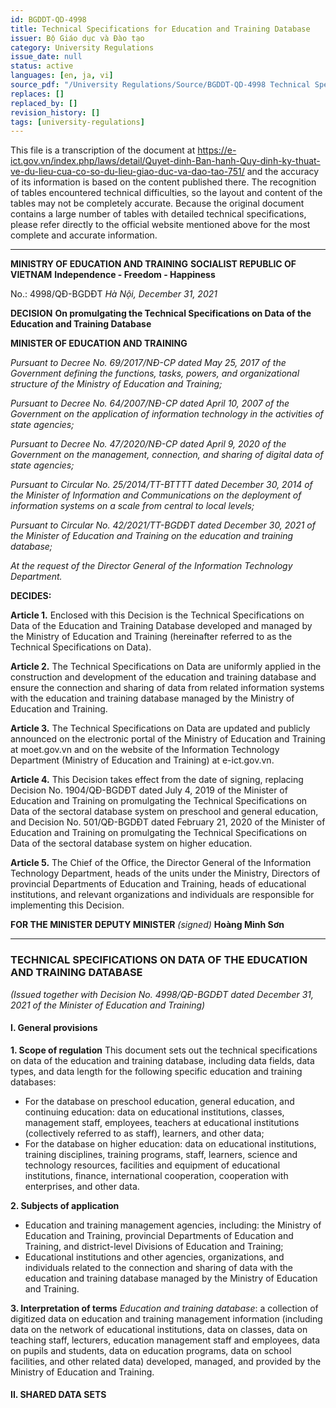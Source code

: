 ```yaml
---
id: BGDDT-QD-4998
title: Technical Specifications for Education and Training Database
issuer: Bộ Giáo dục và Đào tạo
category: University Regulations
issue_date: null
status: active
languages: [en, ja, vi]
source_pdf: "/University Regulations/Source/BGDDT-QD-4998 Technical Specifications for Education and Training Database_source.pdf"
replaces: []
replaced_by: []
revision_history: []
tags: [university-regulations]
---
```

This file is a transcription of the document at https://e-ict.gov.vn/index.php/laws/detail/Quyet-dinh-Ban-hanh-Quy-dinh-ky-thuat-ve-du-lieu-cua-co-so-du-lieu-giao-duc-va-dao-tao-751/ and the accuracy of its information is based on the content published there.
The recognition of tables encountered technical difficulties, so the layout and content of the tables may not be completely accurate.
Because the original document contains a large number of tables with detailed technical specifications, please refer directly to the official website mentioned above for the most complete and accurate information.

---

**MINISTRY OF EDUCATION AND TRAINING**
**SOCIALIST REPUBLIC OF VIETNAM**
**Independence - Freedom - Happiness**

No.: 4998/QĐ-BGDĐT
*Hà Nội, December 31, 2021*

**DECISION**
**On promulgating the Technical Specifications on Data of the Education and Training Database**

**MINISTER OF EDUCATION AND TRAINING**

*Pursuant to Decree No. 69/2017/NĐ-CP dated May 25, 2017 of the Government defining the functions, tasks, powers, and organizational structure of the Ministry of Education and Training;*

*Pursuant to Decree No. 64/2007/NĐ-CP dated April 10, 2007 of the Government on the application of information technology in the activities of state agencies;*

*Pursuant to Decree No. 47/2020/NĐ-CP dated April 9, 2020 of the Government on the management, connection, and sharing of digital data of state agencies;*

*Pursuant to Circular No. 25/2014/TT-BTTTT dated December 30, 2014 of the Minister of Information and Communications on the deployment of information systems on a scale from central to local levels;*

*Pursuant to Circular No. 42/2021/TT-BGDĐT dated December 30, 2021 of the Minister of Education and Training on the education and training database;*

*At the request of the Director General of the Information Technology Department.*

**DECIDES:**

**Article 1.** Enclosed with this Decision is the Technical Specifications on Data of the Education and Training Database developed and managed by the Ministry of Education and Training (hereinafter referred to as the Technical Specifications on Data).

**Article 2.** The Technical Specifications on Data are uniformly applied in the construction and development of the education and training database and ensure the connection and sharing of data from related information systems with the education and training database managed by the Ministry of Education and Training.

**Article 3.** The Technical Specifications on Data are updated and publicly announced on the electronic portal of the Ministry of Education and Training at moet.gov.vn and on the website of the Information Technology Department (Ministry of Education and Training) at e-ict.gov.vn.

**Article 4.** This Decision takes effect from the date of signing, replacing Decision No. 1904/QĐ-BGDĐT dated July 4, 2019 of the Minister of Education and Training on promulgating the Technical Specifications on Data of the sectoral database system on preschool and general education, and Decision No. 501/QĐ-BGDĐT dated February 21, 2020 of the Minister of Education and Training on promulgating the Technical Specifications on Data of the sectoral database system on higher education.

**Article 5.** The Chief of the Office, the Director General of the Information Technology Department, heads of the units under the Ministry, Directors of provincial Departments of Education and Training, heads of educational institutions, and relevant organizations and individuals are responsible for implementing this Decision.

**FOR THE MINISTER**
**DEPUTY MINISTER**
*(signed)*
**Hoàng Minh Sơn**

---

### **TECHNICAL SPECIFICATIONS ON DATA OF THE EDUCATION AND TRAINING DATABASE**
*(Issued together with Decision No. 4998/QĐ-BGDĐT dated December 31, 2021 of the Minister of Education and Training)*

#### **I. General provisions**

**1. Scope of regulation**
This document sets out the technical specifications on data of the education and training database, including data fields, data types, and data length for the following specific education and training databases:
- For the database on preschool education, general education, and continuing education: data on educational institutions, classes, management staff, employees, teachers at educational institutions (collectively referred to as staff), learners, and other data;
- For the database on higher education: data on educational institutions, training disciplines, training programs, staff, learners, science and technology resources, facilities and equipment of educational institutions, finance, international cooperation, cooperation with enterprises, and other data.

**2. Subjects of application**
- Education and training management agencies, including: the Ministry of Education and Training, provincial Departments of Education and Training, and district-level Divisions of Education and Training;
- Educational institutions and other agencies, organizations, and individuals related to the connection and sharing of data with the education and training database managed by the Ministry of Education and Training.

**3. Interpretation of terms**
*Education and training database*: a collection of digitized data on education and training management information (including data on the network of educational institutions, data on classes, data on teaching staff, lecturers, education management staff and employees, data on pupils and students, data on education programs, data on school facilities, and other related data) developed, managed, and provided by the Ministry of Education and Training.

#### **II. SHARED DATA SETS**
